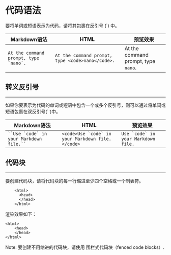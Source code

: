 # 代码语法

要将单词或短语表示为代码，请将其包裹在反引号 (`) 中。

| Markdown语法 | HTML | 预览效果 |
| --- | --- | --- |
| ``At the command prompt, type `nano`.``|`At the command prompt, type <code>nano</code>.`|At the command prompt, type `nano`.|

## 转义反引号
---
如果你要表示为代码的单词或短语中包含一个或多个反引号，则可以通过将单词或短语包裹在双反引号(``)中。

| Markdown语法 | HTML | 预览效果 |
| --- | --- | --- |
|``` ``Use `code` in your Markdown file.`` ```|``<code>Use `code` in your Markdown file.</code>``|``Use `code` in your Markdown file.``|

## 代码块
---
要创建代码块，请将代码块的每一行缩进至少四个空格或一个制表符。
```
    <html>
      <head>
      </head>
    </html>
```

渲染效果如下：
```
<html>
    <head>
    </head>
</html>
```

Note: 要创建不用缩进的代码块，请使用 围栏式代码块（fenced code blocks）.